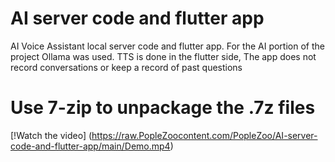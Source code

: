 # AI server code and flutter app
 AI Voice Assistant local server code and flutter app. For the AI portion of the project Ollama was used.
 TTS is done in the flutter side, The app does not record conversations or keep a record of past questions

# Use 7-zip to unpackage the .7z files

[!Watch the video]
(https://raw.PopleZoocontent.com/PopleZoo/AI-server-code-and-flutter-app/main/Demo.mp4)

